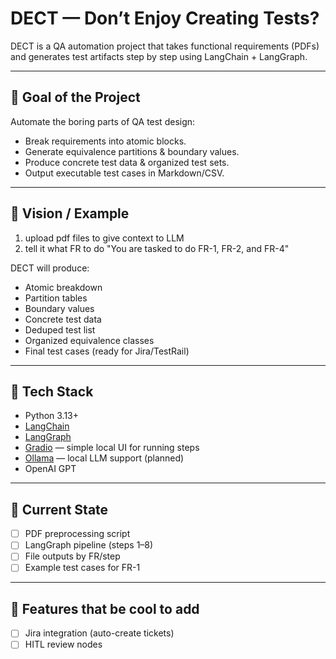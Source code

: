 # DECT — Don’t Enjoy Creating Tests?

DECT is a QA automation project that takes functional requirements (PDFs)
and generates test artifacts step by step using LangChain + LangGraph.

---

## 🔹 Goal of the Project

Automate the boring parts of QA test design:

- Break requirements into atomic blocks.
- Generate equivalence partitions & boundary values.
- Produce concrete test data & organized test sets.
- Output executable test cases in Markdown/CSV.

---

## 🔹 Vision / Example

1. upload pdf files to give context to LLM
2. tell it what FR to do "You are tasked to do FR-1, FR-2, and FR-4"

DECT will produce:

- Atomic breakdown
- Partition tables
- Boundary values
- Concrete test data
- Deduped test list
- Organized equivalence classes
- Final test cases (ready for Jira/TestRail)

---

## 🔹 Tech Stack

- Python 3.13+
- [LangChain](https://python.langchain.com/)
- [LangGraph](https://github.com/langchain-ai/langgraph)
- [Gradio](https://www.gradio.app/) — simple local UI for running steps
- [Ollama](https://ollama.ai/) — local LLM support (planned)
- OpenAI GPT

---

## 🔹 Current State

- [ ] PDF preprocessing script
- [ ] LangGraph pipeline (steps 1–8)
- [ ] File outputs by FR/step
- [ ] Example test cases for FR-1

---

## 🔹 Features that be cool to add

- [ ] Jira integration (auto-create tickets)
- [ ] HITL review nodes
